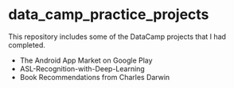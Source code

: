 # data_camp_practice_projects
This repository includes some of the DataCamp projects that I had completed. 
- The Android App Market on Google Play
- ASL-Recognition-with-Deep-Learning
- Book Recommendations from Charles Darwin
